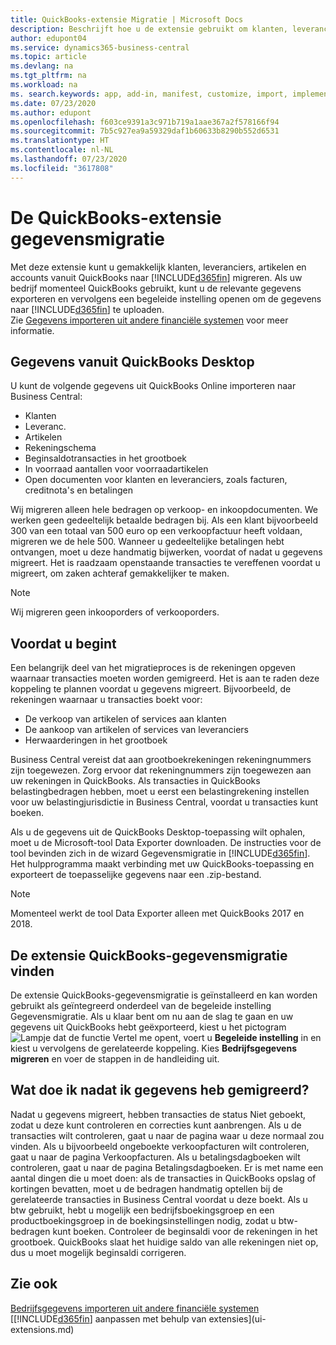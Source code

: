 ```yaml
---
title: QuickBooks-extensie Migratie | Microsoft Docs
description: Beschrijft hoe u de extensie gebruikt om klanten, leveranciers, artikelen en rekeningen van QuickBooks Desktop naar Business Central te importeren.
author: edupont04
ms.service: dynamics365-business-central
ms.topic: article
ms.devlang: na
ms.tgt_pltfrm: na
ms.workload: na
ms. search.keywords: app, add-in, manifest, customize, import, implement
ms.date: 07/23/2020
ms.author: edupont
ms.openlocfilehash: f603ce9391a3c971b719a1aae367a2f578166f94
ms.sourcegitcommit: 7b5c927ea9a59329daf1b60633b8290b552d6531
ms.translationtype: HT
ms.contentlocale: nl-NL
ms.lasthandoff: 07/23/2020
ms.locfileid: "3617808"
---
```

# <a name="the-quickbooks-data-migration-extension"></a>De QuickBooks-extensie gegevensmigratie

Met deze extensie kunt u gemakkelijk klanten, leveranciers, artikelen en accounts vanuit QuickBooks naar [!INCLUDE[d365fin](includes/d365fin_md.md)] migreren. Als uw bedrijf momenteel QuickBooks gebruikt, kunt u de relevante gegevens exporteren en vervolgens een begeleide instelling openen om de gegevens naar [!INCLUDE[d365fin](includes/d365fin_md.md)] te uploaden.  
Zie [Gegevens importeren uit andere financiële systemen](across-import-data-configuration-packages.md) voor meer informatie.

## <a name="data-from-quickbooks-desktop"></a>Gegevens vanuit QuickBooks Desktop

U kunt de volgende gegevens uit QuickBooks Online importeren naar Business Central:

- Klanten  
- Leveranc.  
- Artikelen  
- Rekeningschema  
- Beginsaldotransacties in het grootboek  
- In voorraad aantallen voor voorraadartikelen  
- Open documenten voor klanten en leveranciers, zoals facturen, creditnota's en betalingen  

Wij migreren alleen hele bedragen op verkoop- en inkoopdocumenten. We werken geen gedeeltelijk betaalde bedragen bij. Als een klant bijvoorbeeld 300 van een totaal van 500 euro op een verkoopfactuur heeft voldaan, migreren we de hele 500. Wanneer u gedeeltelijke betalingen hebt ontvangen, moet u deze handmatig bijwerken, voordat of nadat u gegevens migreert. Het is raadzaam openstaande transacties te vereffenen voordat u migreert, om zaken achteraf gemakkelijker te maken.

> [!NOTE]
> Wij migreren geen inkooporders of verkooporders.

## <a name="before-you-start"></a>Voordat u begint

Een belangrijk deel van het migratieproces is de rekeningen opgeven waarnaar transacties moeten worden gemigreerd. Het is aan te raden deze koppeling te plannen voordat u gegevens migreert. Bijvoorbeeld, de rekeningen waarnaar u transacties boekt voor:

- De verkoop van artikelen of services aan klanten  
- De aankoop van artikelen of services van leveranciers  
- Herwaarderingen in het grootboek  

Business Central vereist dat aan grootboekrekeningen rekeningnummers zijn toegewezen. Zorg ervoor dat rekeningnummers zijn toegewezen aan uw rekeningen in QuickBooks.
Als transacties in QuickBooks belastingbedragen hebben, moet u eerst een belastingrekening instellen voor uw belastingjurisdictie in Business Central, voordat u transacties kunt boeken.

Als u de gegevens uit de QuickBooks Desktop-toepassing wilt ophalen, moet u de Microsoft-tool Data Exporter downloaden.  De instructies voor de tool bevinden zich in de wizard Gegevensmigratie in [!INCLUDE[d365fin](includes/d365fin_md.md)]. Het hulpprogramma maakt verbinding met uw QuickBooks-toepassing en exporteert de toepasselijke gegevens naar een .zip-bestand.  

> [!NOTE]
> Momenteel werkt de tool Data Exporter alleen met QuickBooks 2017 en 2018.

## <a name="finding-the-quickbooks-data-migration-extension"></a>De extensie QuickBooks-gegevensmigratie vinden

De extensie QuickBooks-gegevensmigratie is geïnstalleerd en kan worden gebruikt als geïntegreerd onderdeel van de begeleide instelling Gegevensmigratie. Als u klaar bent om nu aan de slag te gaan en uw gegevens uit QuickBooks hebt geëxporteerd, kiest u het pictogram ![Lampje dat de functie Vertel me opent](media/ui-search/search_small.png "Vertel me wat u wilt doen"), voert u **Begeleide instelling** in en kiest u vervolgens de gerelateerde koppeling. Kies **Bedrijfsgegevens migreren** en voer de stappen in de handleiding uit.  

## <a name="what-do-i-do-after-i-migrate-data"></a>Wat doe ik nadat ik gegevens heb gemigreerd?

Nadat u gegevens migreert, hebben transacties de status Niet geboekt, zodat u deze kunt controleren en correcties kunt aanbrengen. Als u de transacties wilt controleren, gaat u naar de pagina waar u deze normaal zou vinden. Als u bijvoorbeeld ongeboekte verkoopfacturen wilt controleren, gaat u naar de pagina Verkoopfacturen. Als u betalingsdagboeken wilt controleren, gaat u naar de pagina Betalingsdagboeken.
Er is met name een aantal dingen die u moet doen: als de transacties in QuickBooks opslag of kortingen bevatten, moet u de bedragen handmatig optellen bij de gerelateerde transacties in Business Central voordat u deze boekt.
Als u btw gebruikt, hebt u mogelijk een bedrijfsboekingsgroep en een productboekingsgroep in de boekingsinstellingen nodig, zodat u btw-bedragen kunt boeken.
Controleer de beginsaldi voor de rekeningen in het grootboek. QuickBooks slaat het huidige saldo van alle rekeningen niet op, dus u moet mogelijk beginsaldi corrigeren.

## <a name="see-also"></a>Zie ook

[Bedrijfsgegevens importeren uit andere financiële systemen](across-import-data-configuration-packages.md)  
[[!INCLUDE[d365fin](includes/d365fin_md.md)] aanpassen met behulp van extensies](ui-extensions.md)  
